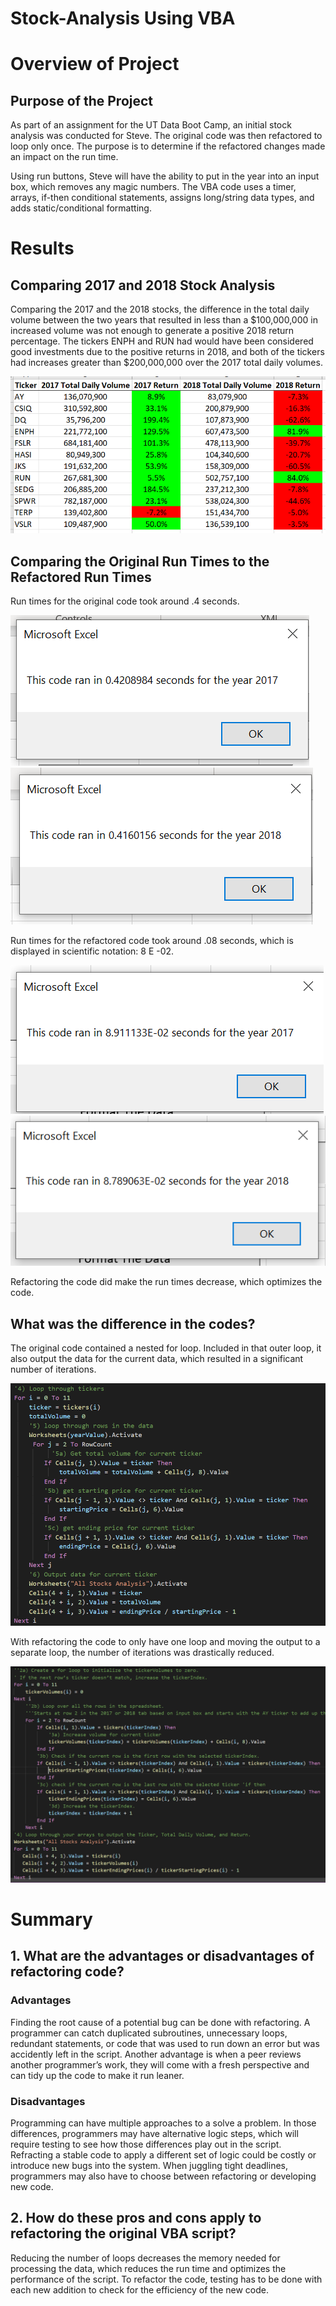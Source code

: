 # Stock-Analysis Using VBA

# Overview of Project
## Purpose of the Project

As part of an assignment for the UT Data Boot Camp, an initial stock analysis was conducted for Steve.  The original code was then refactored to loop only once.  The purpose is to determine if the refactored changes made an impact on the run time.  

Using run buttons, Steve will have the ability to put in the year into an input box, which removes any magic numbers.   The VBA code uses a timer, arrays, if-then conditional statements, assigns long/string data types, and adds static/conditional formatting.

# Results
## Comparing 2017 and 2018 Stock Analysis
Comparing the 2017 and the 2018 stocks, the difference in the total daily volume between the two years that resulted in less than a $100,000,000 in increased volume was not enough to generate a positive 2018 return percentage.  The tickers ENPH and RUN had would have been considered good investments due to the positive returns in 2018, and both of the tickers had increases greater than $200,000,000 over the 2017 total daily volumes. 
 
![Pic 1](https://github.com/Baylex/stock_analysis/blob/main/Resources2/1Compare_2017_2018.PNG)

## Comparing the Original Run Times to the Refactored Run Times

Run times for the original code took around .4 seconds.

![Pic 2](Resources2/2Original_2017_small.png)![Pic 3](Resources2/3Original_2018_small.png)

Run times for the refactored code took around .08 seconds, which is displayed in scientific notation: 8 E -02.

![Pic 4](Resources2/4New_2017_Refactored_small.png)![Pic 5](Resources2/5New_2018_Refactored_small.png)

Refactoring the code did make the run times decrease, which optimizes the code. 

## What was the difference in the codes? 
The original code contained a nested for loop.  Included in that outer loop, it also output the data for the current data, which resulted in a significant number of iterations.  

![Pic 6](https://github.com/Baylex/stock_analysis/blob/main/Resources2/6Original_Code.PNG)

With refactoring the code to only have one loop and moving the output to a separate loop, the number of iterations was drastically reduced.

![Pic 7](https://github.com/Baylex/stock_analysis/blob/main/Resources2/7Refactored_Code.PNG)

# Summary
## 1. What are the advantages or disadvantages of refactoring code?
### Advantages
Finding the root cause of a potential bug can be done with refactoring.  A programmer can catch duplicated subroutines, unnecessary loops, redundant statements, or code that was used to run down an error but was accidently left in the script.  Another advantage is when a peer reviews another programmer’s work, they will come with a fresh perspective and can tidy up the code to make it run leaner. 

### Disadvantages

Programming can have multiple approaches to a solve a problem.  In those differences, programmers may have alternative logic steps, which will require testing to see how those differences play out in the script.  Refracting a stable code to apply a different set of logic could be costly or introduce new bugs into the system.  When juggling tight deadlines, programmers may also have to choose between refactoring or developing new code.  
	
## 2. How do these pros and cons apply to refactoring the original VBA script?
Reducing the number of loops decreases the memory needed for processing the data, which reduces the run time and optimizes the performance of the script. To refactor the code, testing has to be done with each new addition to check for the efficiency of the new code.  

